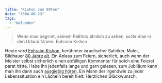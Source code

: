 ```yaml
---
title: "Kishon zum 80ten"
date: "2004-08-23"
tags:
  - "Gefunden"
---
```


> Wenn man beginnt, seinem Paßfoto ähnlich zu sehen, sollte man in den Urlaub fahren.
> Ephraim Kishon

Heute wird [Ephraim Kishon](http://de.wikipedia.org/wiki/Ephraim_Kishon), berühmter israelischer Satiriker, Maler, Bildhauer [80 Jahre alt](http://www.rp-online.de/public/article/magazin/buch/news/59127). Ein Anlass zum Feiern, sicherlich, auch wenn der Meister selbst sicherlich einen abfälligen Kommentar für solch eine Feierei parat hätte. Habe ihn jedenfalls lange und gern gelesen, zum Jubiläum kann man ihn dann auch [ausgiebig hören](http://www.amazon.de/exec/obidos/ASIN/B0002PQ1T2/couchblogorg-21/). Ein Mann der irgendwie zu jeder Lebenssituation ein Lächeln bereit hielt. Herzlichen Glückwunsch.
